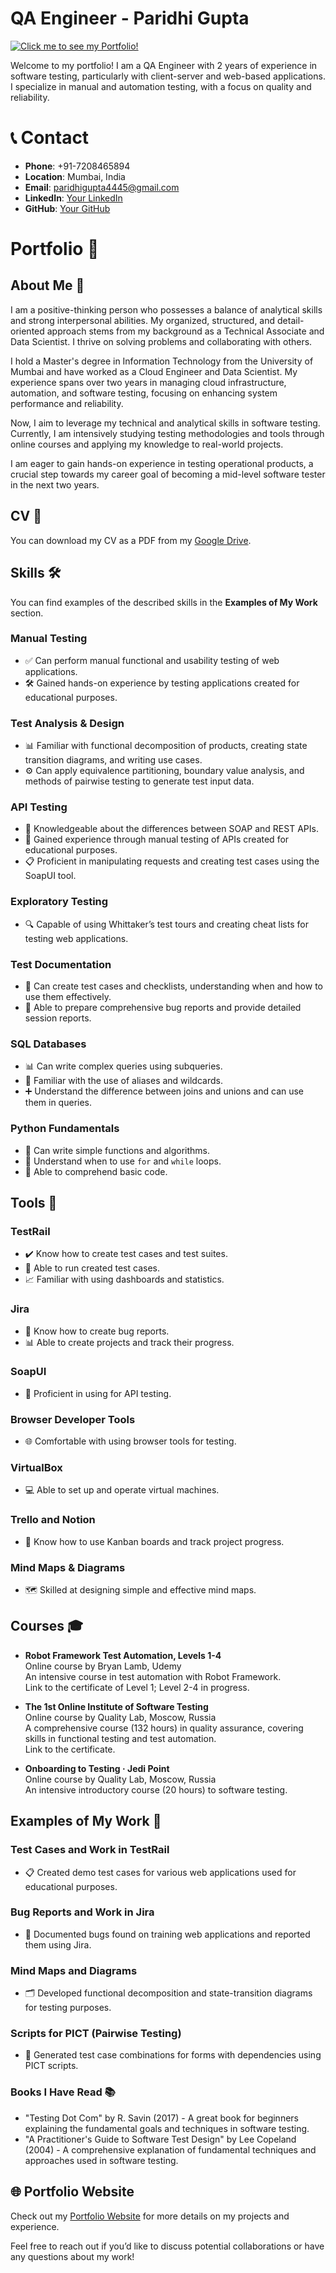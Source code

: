 # QA Engineer - Paridhi Gupta 

[![Click me to see my Portfolio!](https://img.shields.io/badge/Click%20me%20to%20see%20my%20Portfolio-black?style=for-the-badge&logo=github&color=28a745)](https://paridhi-gupta-17.github.io/paridhi.io/)  

Welcome to my portfolio! I am a QA Engineer with 2 years of experience in software testing, particularly with client-server and web-based applications. I specialize in manual and automation testing, with a focus on quality and reliability.



# 📞 Contact
- **Phone**: +91-7208465894
- **Location**: Mumbai, India
- **Email**: [paridhigupta4445@gmail.com](mailto:paridhigupta4445@gmail.com)
- **LinkedIn**: [Your LinkedIn](https://linkedin.com/in/your-profile)
- **GitHub**: [Your GitHub](https://github.com/your-username)


# Portfolio 🌟

## About Me 👤
I am a positive-thinking person who possesses a balance of analytical skills and strong interpersonal abilities. My organized, structured, and detail-oriented approach stems from my background as a Technical Associate and Data Scientist. I thrive on solving problems and collaborating with others.

I hold a Master's degree in Information Technology from the University of Mumbai and have worked as a Cloud Engineer and Data Scientist. My experience spans over two years in managing cloud infrastructure, automation, and software testing, focusing on enhancing system performance and reliability.

Now, I aim to leverage my technical and analytical skills in software testing. Currently, I am intensively studying testing methodologies and tools through online courses and applying my knowledge to real-world projects.

I am eager to gain hands-on experience in testing operational products, a crucial step towards my career goal of becoming a mid-level software tester in the next two years.

## CV 📄
You can download my CV as a PDF from my [Google Drive](#).

## Skills 🛠️
You can find examples of the described skills in the **Examples of My Work** section.

### Manual Testing
- ✅ Can perform manual functional and usability testing of web applications.
- 🛠️ Gained hands-on experience by testing applications created for educational purposes.

### Test Analysis & Design
- 📊 Familiar with functional decomposition of products, creating state transition diagrams, and writing use cases.
- ⚙️ Can apply equivalence partitioning, boundary value analysis, and methods of pairwise testing to generate test input data.

### API Testing
- 🔄 Knowledgeable about the differences between SOAP and REST APIs.
- 🧪 Gained experience through manual testing of APIs created for educational purposes.
- 📋 Proficient in manipulating requests and creating test cases using the SoapUI tool.

### Exploratory Testing
- 🔍 Capable of using Whittaker’s test tours and creating cheat lists for testing web applications.

### Test Documentation
- 📝 Can create test cases and checklists, understanding when and how to use them effectively.
- 🐞 Able to prepare comprehensive bug reports and provide detailed session reports.

### SQL Databases
- 📊 Can write complex queries using subqueries.
- 🔑 Familiar with the use of aliases and wildcards.
- ➕ Understand the difference between joins and unions and can use them in queries.

### Python Fundamentals
- 🐍 Can write simple functions and algorithms.
- 🔄 Understand when to use `for` and `while` loops.
- 📜 Able to comprehend basic code.

## Tools 🧰
### TestRail
- ✔️ Know how to create test cases and test suites.
- 🚀 Able to run created test cases.
- 📈 Familiar with using dashboards and statistics.

### Jira
- 🐛 Know how to create bug reports.
- 📊 Able to create projects and track their progress.

### SoapUI
- 📱 Proficient in using for API testing.

### Browser Developer Tools
- 🌐 Comfortable with using browser tools for testing.

### VirtualBox
- 💻 Able to set up and operate virtual machines.

### Trello and Notion
- 📅 Know how to use Kanban boards and track project progress.

### Mind Maps & Diagrams
- 🗺️ Skilled at designing simple and effective mind maps.

## Courses 🎓
- **Robot Framework Test Automation, Levels 1-4**  
  Online course by Bryan Lamb, Udemy  
  An intensive course in test automation with Robot Framework.  
  Link to the certificate of Level 1; Level 2-4 in progress.

- **The 1st Online Institute of Software Testing**  
  Online course by Quality Lab, Moscow, Russia  
  A comprehensive course (132 hours) in quality assurance, covering skills in functional testing and test automation.  
  Link to the certificate.

- **Onboarding to Testing · Jedi Point**  
  Online course by Quality Lab, Moscow, Russia  
  An intensive introductory course (20 hours) to software testing.

## Examples of My Work 💼
### Test Cases and Work in TestRail
- 📋 Created demo test cases for various web applications used for educational purposes.

### Bug Reports and Work in Jira
- 🐞 Documented bugs found on training web applications and reported them using Jira.

### Mind Maps and Diagrams
- 🗂️ Developed functional decomposition and state-transition diagrams for testing purposes.

### Scripts for PICT (Pairwise Testing)
- 🧪 Generated test case combinations for forms with dependencies using PICT scripts.

### Books I Have Read 📚
- "Testing Dot Com" by R. Savin (2017) - A great book for beginners explaining the fundamental goals and techniques in software testing.
- "A Practitioner's Guide to Software Test Design" by Lee Copeland (2004) - A comprehensive explanation of fundamental techniques and approaches used in software testing.



## 🌐 Portfolio Website
Check out my [Portfolio Website](https://paridhi-gupta-17.github.io/paridhi.io/) for more details on my projects and experience.



Feel free to reach out if you’d like to discuss potential collaborations or have any questions about my work!
